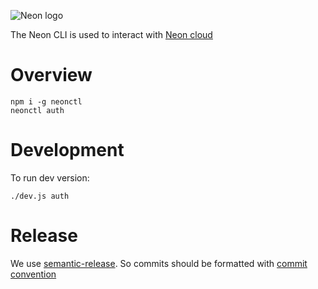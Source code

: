 ![Neon logo](https://neon.tech/static/logo-black-5ca02e6d7a42cba35e7d0ea79b29c816.svg)

The Neon CLI is used to interact with [Neon cloud](https://neon.tech)

Overview
========

```
npm i -g neonctl
neonctl auth
```

Development
===========

To run dev version:
```
./dev.js auth
```

Release
=======

We use [semantic-release](https://semantic-release.gitbook.io/semantic-release/).
So commits should be formatted with [commit convention](https://semantic-release.gitbook.io/semantic-release/#commit-message-format)

